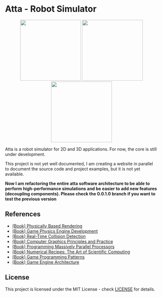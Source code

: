 # Atta - Robot Simulator
<p align="center">
 <img src="https://storage.googleapis.com/atta-images/evolution/2020-08-16.png" height="200">
 <img src="https://storage.googleapis.com/atta-images/evolution/2021-02-20.png" height="200">
 <img src="https://storage.googleapis.com/atta-images/evolution/2021-09-08.gif" height="200">
</p>

Atta is a robot simulator for 2D and 3D applications. For now, the core is still under development.

This project is not yet well documented, I am creating a website in parallel to document the source code and project examples, but it is not yet available.

**Now I am refactoring the entire atta software architecture to be able to perform high-performance simulations and be easier to add new features (decoupling components). Please check the 0.0.1.0 branch if you want to test the previous version**

## References
- [(Book) Physically Based Rendering](http://www.pbr-book.org/)
- [(Book) Game Physics Engine Development](https://www.amazon.com/Game-Physics-Engine-Development-Commercial-Grade/dp/0123819768)
- [(Book) Real-Time Collision Detection](https://www.amazon.com/Real-Time-Collision-Detection-Interactive-Technology/dp/1558607323)
- [(Book) Computer Graphics Principles and Practice](http://cgpp.net/about.xml)
- [(Book) Programming Massively Parallel Processors](https://www.amazon.com/Programming-Massively-Parallel-Processors-Hands/dp/0128119861)
- [(Book) Numerical Recipes: The Art of Scientific Computing](http://numerical.recipes/com/storefront.html)
- [(Book) Game Programming Patterns](https://gameprogrammingpatterns.com)
- [(Book) Game Engine Architecture](https://www.gameenginebook.com)

## License
This project is licensed under the MIT License - check [LICENSE](LICENSE) for details.
